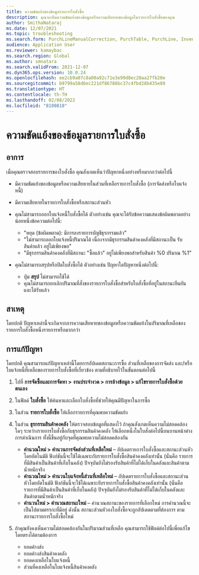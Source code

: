 ```yaml
---
title: ความขัดแย้งของข้อมูลรายการใบสั่งซื้อ
description: คุณจะเห็นความขัดแย้งของข้อมูลหรือความเสียหายของข้อมูลในรายการใบสั่งซื้อของคุณ
author: SmithaNataraj
ms.date: 12/07/2021
ms.topic: troubleshooting
ms.search.form: PurchLineManualCorrection, PurchTable, PurchLine, InventTrans
audience: Application User
ms.reviewer: kamaybac
ms.search.region: Global
ms.author: smnatara
ms.search.validFrom: 2021-12-07
ms.dyn365.ops.version: 10.0.24
ms.openlocfilehash: ee2cb9a07c8a00a92c71e3e99d8ec20aa27fb20e
ms.sourcegitcommit: b9799a58d6ec221df86788bc37c4fbd28b435e89
ms.translationtype: HT
ms.contentlocale: th-TH
ms.lasthandoff: 02/08/2022
ms.locfileid: "8100810"
---
```

# <a name="purchase-order-line-data-discrepancies"></a>ความขัดแย้งของข้อมูลรายการใบสั่งซื้อ

## <a name="symptoms"></a>อาการ

เมื่อคุณตรวจสอบรายการของใบสั่งซื้อ คุณสังเกตเห็นว่าปัญหาหนึ่งอย่างหรือมากกว่าต่อไปนี้

- มีความขัดแย้งของข้อมูลหรือความเสียหายในส่วนที่เหลือรายการใบสั่งซื้อ (การจัดส่งหรือใบแจ้งหนี้)
- มีความเสียหายในรายการใบสั่งซื้อหรือสถานะส่วนหัว
- คุณไม่สามารถออกใบแจ้งหนี้ใบสั่งซื้อได้ ตัวอย่างเช่น คุณจะได้รับข้อความแสดงข้อผิดพลาดอย่างน้อยหนึ่งข้อความต่อไปนี้:

    - "หยุด (ข้อผิดพลาด): มีการลงรายการบัญชีธุรกรรมแล้ว"
    - "ไม่สามารถออกใบแจ้งหนี้ปริมาณได้ เนื่องจากมีธุรกรรมสินค้าคงคลังที่มีสถานะเป็น รับสินค้าแล้ว อยู่ไม่เพียงพอ"
    - "มีธุรกรรมสินค้าคงคลังที่มีสถานะ "ซื้อแล้ว" อยู่ไม่เพียงพอสำหรับสินค้า %0 ปริมาณ %1"

- คุณไม่สามารถสรุปหรือปิดใบสั่งซื้อได้ ตัวอย่างเช่น ปัญหาใดปัญหาหนึ่งต่อไปนี้:

    - ปุ่ม **สรุป** ไม่สามารถใช้ได้
    - คุณไม่สามารถยกเลิกปริมาณที่สั่งของรายการใบสั่งซื้อสำหรับใบสั่งซื้อที่อยู่ในสถานะยืนยันและได้รับแล้ว

## <a name="cause"></a>สาเหตุ

โดยปกติ ปัญหาเหล่านี้จะเกิดจากการความเสียหายของข้อมูลหรือความขัดแย้งในปริมาณที่เหลือของรายการใบสั่งซื้อหนึ่งรายการหรือมากกว่า

## <a name="resolution"></a>การแก้ปัญหา

โดยปกติ คุณสามารถแก้ปัญหาเหล่านี้โดยการอัปเดตสถานะการซื้อ ส่วนที่เหลือของการจัดส่ง และ/หรือใบแจ้งหนี้ที่เหลือของรายการใบสั่งซื้อที่เกี่ยวข้อง ตามที่อธิบายไว้ในขั้นตอนต่อไปนี้

1. ไปที่ **การจัดซื้อและการจัดหา \> งานประจำงวด \> การล้างข้อมูล \> แก้ไขรายการใบสั่งซื้อด้วยตนเอง**
1. ในฟิลด์ **ใบสั่งซื้อ** ให้ค้นหาและเลือกใบสั่งซื้อที่ช่วยให้คุณมีปัญหาในการซื้อ
1. ในส่วน **รายการใบสั่งซื้อ** ให้เลือกรายการที่คุณพบความขัดแย้ง
1. ในส่วน **ธุรกรรมสินค้าคงคลัง** ให้ตรวจสอบข้อมูลที่แสดงไว้ ถ้าคุณสังเกตเห็นความไม่สอดคล้องใดๆ ระหว่างรายการใบสั่งซื้อกับธุรกรรมสินค้าคงคลัง ให้เลือกหนึ่งในใบสั่งต่อไปนี้บนบานหน้าต่างการดำเนินการ ทั้งนี้ขึ้นอยู่กับจุดที่คุณพบความไม่สอดคล้องกัน

    - **คำนวณใหม่ \> คำนวนการจัดส่งส่วนที่เหลือใหม่** – อัปเดตรายการใบสั่งซื้อและสถานะส่วนหัวโดยอัตโนมัติ ฟังก์ชันนี้จะใช้ได้เฉพาะกับรายการใบสั่งซื้อสินค้าคงคลังเท่านั้น (นั่นคือ รายการที่มีสินค้าเป็นสินค้าที่เก็บในคลัง) ปัจจุบันยังไม่รองรับสินค้าที่ไม่ได้เก็บในคลังและสินค้าตามน้ำหนักจริง
    - **คำนวณใหม่ \> คำนวนใบแจ้งหนี้ส่วนที่เหลือใหม่** – อัปเดตรายการใบสั่งซื้อและสถานะส่วนหัวโดยอัตโนมัติ ฟังก์ชันนี้จะใช้ได้เฉพาะกับรายการใบสั่งซื้อสินค้าคงคลังเท่านั้น (นั่นคือ รายการที่มีสินค้าเป็นสินค้าที่เก็บในคลัง) ปัจจุบันยังไม่รองรับสินค้าที่ไม่ได้เก็บในคลังและสินค้าตามน้ำหนักจริง
    - **คำนวนใหม่ \> คำนวณสถานะใหม่** – คำนวณสถานะของรายการที่เลือกใหม่ การคํานวณนี้จะเป็นไปตามตรรกะที่มีอยู่ ดังนั้น สถานะส่วนหัวองใบสั่งซื้อจะถูกอัปเดตตามที่ต้องการ ตามสถานะรายการใบสั่งซื้อใหม่

1. ถ้าคุณยังคงเห็นความไม่สอดคล้องกันในปริมาณส่วนที่เหลือ คุณสามารถใช้ฟิลด์ต่อไปนี้เพื่อแก้ไขโดยตรงได้ตามต้องการ

    - ยอดค้างส่ง
    - ยอดค้างส่งสินค้าคงคลัง
    - ยอดคงเหลือในใบแจ้งหนี้
    - ส่วนที่คงเหลือในใบแจ้งหนี้สินค้าคงคลัง

